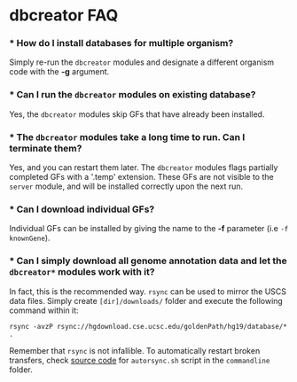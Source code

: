 

dbcreator FAQ
========================================================

### * How do I install databases for multiple organism?

Simply re-run the `dbcreator` modules and designate a different organism code with the **-g** argument.

### * Can I run the `dbcreator` modules on existing database?

Yes, the `dbcreator` modules skip GFs that have already been installed.

### * The `dbcreator` modules take a long time to run. Can I terminate them?

Yes, and you can restart them later. The `dbcreator` modules flags partially completed GFs with a '.temp' extension. These GFs are not visible to the `server` module, and will be installed correctly upon the next run.

### * Can I download individual GFs?

Individual GFs can be installed by giving the name to the **-f** parameter (i.e `-f knownGene`).

### * Can I simply download all genome annotation data and let the `dbcreator*` modules work with it?

In fact, this is the recommended way. `rsync` can be used to mirror the USCS data files. Simply create `[dir]/downloads/` folder and execute the following command within it:

```
rsync -avzP rsync://hgdownload.cse.ucsc.edu/goldenPath/hg19/database/* .
```
Remember that `rsync` is not infallible. To automatically restart broken transfers, check [source code](https://github.com/mdozmorov/genome_runner/tree/master/commandline) for `autorsync.sh` script in the `commandline` folder.
